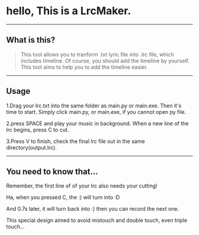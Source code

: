 # hello, This is a LrcMaker.

----
## What is this?

> This tool allows you to tranform .txt lyric file into .lrc file, which includes timeline.
Of course, you should add the timeline by yourself. This tool aims to help you to add the timeline easier.

---
## Usage
1.Drag your lrc.txt into the same folder as main.py or main.exe. Then it's time to start. Simply click main.py, or main.exe, if you cannot open py file.

2.press SPACE and play your music in background. When a new line of the lrc begins, press C to cut.

3.Press V to finish, check the final lrc file out in the same directory(output.lrc).




----
## You need to know that...
Remember, the first line of of your lrc also needs your cutting!

Ha, when you pressed C, the :) will turn into :D

And 0.7s later, it will turn back into :)
then you can record the next one.

This special design aimed to avoid mistouch and double touch, even triple touch...